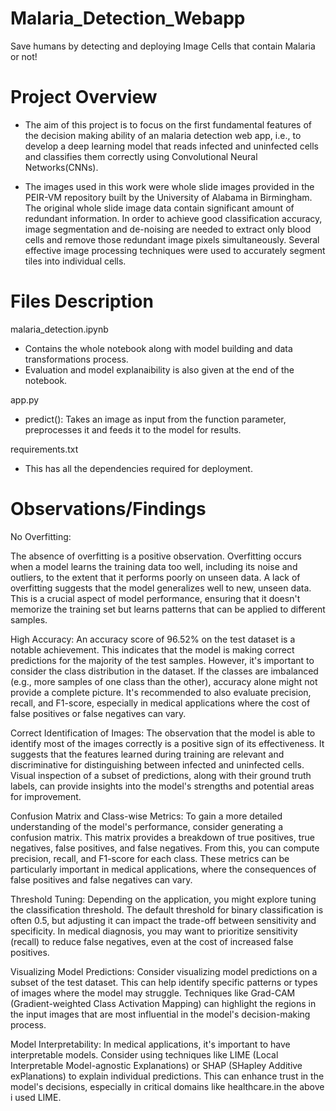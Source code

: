 # Malaria_Detection_Webapp

Save humans by detecting and deploying Image Cells that contain Malaria or not!

# Project Overview

- The aim of this project is to focus on the first fundamental features of the decision making ability of an malaria detection web app, i.e., to develop a
deep learning model that reads infected and uninfected cells and classifies them correctly using Convolutional Neural Networks(CNNs).

- The images used in this work were whole slide images provided in the PEIR-VM repository built by the University of Alabama in Birmingham. The original whole slide image data contain significant amount of redundant information. In order to achieve good classification accuracy, image segmentation and de-noising are needed to extract only blood cells and remove those redundant image pixels simultaneously.
Several effective image processing techniques were used to accurately segment tiles into individual cells.

# Files Description

malaria_detection.ipynb
- Contains the whole notebook along with model building and data transformations process.
- Evaluation and model explanaibility is also given at the end of the notebook.

app.py
- predict(): Takes an image as input from the function parameter, preprocesses it and feeds it to the model for results.


requirements.txt
- This has all the dependencies required for deployment.


# Observations/Findings 
No Overfitting:

The absence of overfitting is a positive observation. Overfitting occurs when a model learns the training data too well, including its noise and outliers, to the extent that it performs poorly on unseen data. A lack of overfitting suggests that the model generalizes well to new, unseen data. This is a crucial aspect of model performance, ensuring that it doesn't memorize the training set but learns patterns that can be applied to different samples.

High Accuracy:
An accuracy score of 96.52% on the test dataset is a notable achievement. This indicates that the model is making correct predictions for the majority of the test samples. However, it's important to consider the class distribution in the dataset. If the classes are imbalanced (e.g., more samples of one class than the other), accuracy alone might not provide a complete picture. It's recommended to also evaluate precision, recall, and F1-score, especially in medical applications where the cost of false positives or false negatives can vary.

Correct Identification of Images:
The observation that the model is able to identify most of the images correctly is a positive sign of its effectiveness. It suggests that the features learned during training are relevant and discriminative for distinguishing between infected and uninfected cells. Visual inspection of a subset of predictions, along with their ground truth labels, can provide insights into the model's strengths and potential areas for improvement.

Confusion Matrix and Class-wise Metrics:
To gain a more detailed understanding of the model's performance, consider generating a confusion matrix. This matrix provides a breakdown of true positives, true negatives, false positives, and false negatives. From this, you can compute precision, recall, and F1-score for each class. These metrics can be particularly important in medical applications, where the consequences of false positives and false negatives can vary.

Threshold Tuning:
Depending on the application, you might explore tuning the classification threshold. The default threshold for binary classification is often 0.5, but adjusting it can impact the trade-off between sensitivity and specificity. In medical diagnosis, you may want to prioritize sensitivity (recall) to reduce false negatives, even at the cost of increased false positives.

Visualizing Model Predictions:
Consider visualizing model predictions on a subset of the test dataset. This can help identify specific patterns or types of images where the model may struggle. Techniques like Grad-CAM (Gradient-weighted Class Activation Mapping) can highlight the regions in the input images that are most influential in the model's decision-making process.

Model Interpretability:
In medical applications, it's important to have interpretable models. Consider using techniques like LIME (Local Interpretable Model-agnostic Explanations) or SHAP (SHapley Additive exPlanations) to explain individual predictions. This can enhance trust in the model's decisions, especially in critical domains like healthcare.in the above i used LIME.



